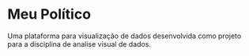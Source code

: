 # Meu Político
Uma plataforma para visualização de dados desenvolvida como projeto para a disciplina de analise visual de dados.
